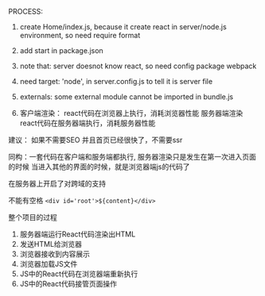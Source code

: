 
PROCESS:

1. create Home/index.js, because it create react in server/node.js environment, so need require format

2. add start in package.json

3. note that: server doesnot know react, so need config package webpack

4. need target: 'node', in server.config.js
to tell it is server file

5. externals: some external module cannot be imported in bundle.js

6. 客户端渲染： react代码在浏览器上执行，消耗浏览器性能
服务器端渲染
react代码在服务器端执行，消耗服务器性能

建议： 如果不需要SEO 并且首页已经很快了，不需要ssr

同构：一套代码在客户端和服务端都执行,
服务器渲染只是发生在第一次进入页面的时候
当进入其他的界面的时候，就是浏览器端js的代码了

在服务器上开启了对跨域的支持

不能有空格
`<div id='root'>${content}</div>`

整个项目的过程
1. 服务器端运行React代码渲染出HTML
2. 发送HTML给浏览器
3. 浏览器接收到内容展示
4. 浏览器加载JS文件
5. JS中的React代码在浏览器端重新执行
6. JS中的React代码接管页面操作









